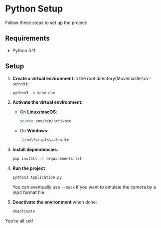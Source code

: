 # Python Setup

Follow these steps to set up the project:

## Requirements

- Python 3.11

## Setup

1. **Create a virtual environment** in the root directory(Movemaster\cv-server):

   ```bash
   python3 -m venv env
   ```


2. **Activate the virtual environment**:

   - On **Linux/macOS**:

     ```bash
     source env/bin/activate
     ```

   - On **Windows**:
     ```bash
     .\env\Scripts\activate
     ```

3. **Install dependencies**:

   ```bash
   pip install -r requirements.txt
   ```

4. **Run the project**
   
   ```bash
   python3 Application.py
   ```
   You can eventually use `--mock` if you want to emulate the camera by a mp4 format file

5. **Deactivate the environment** when done:

   ```bash
   deactivate
   ```

You're all set!
